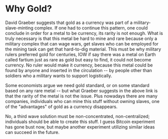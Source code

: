 # Why Gold?

David Graeber suggests that gold as a currency was part of a military-slave-minting complex. If one had to continue this pattern, one could conclude in order for a metal to be currency, its rarity is not enough. What is truly necessary is that this metal be hard to mine and rare because only a military complex that can wage wars, get slaves who can be employed for the mining task can get that hard-to-dig material. This must be why military rulers preferred gold for centuries, IOW if say there was a metal on Earth called fartium just as rare as gold but easy to find, it could not become currency. No ruler would make it currency, because this metal could be found by anyone and inserted in the circulation -- by people other than soldiers who a military wants to support logistically.

Some economists argue we need gold standard, or on some standard based on any rare metal -- but what Graeber suggests in the above link is that the rarity of the metal is not the issue. Plus nowadays there are many companies, individuals who can mine this stuff without owning slaves, one of the "advantages" of gold as a currency disappears.

No, a third wave solution must be non-concentrated, non-centralized; individuals should be able to create this stuff. I guess Bitcoin experiment has gone bust now, but maybe another experiment utilizing similar ideas can succeed in the future.
